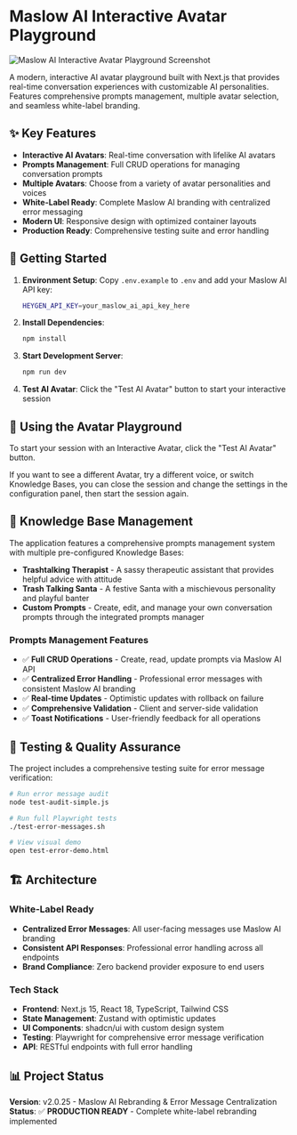 # Maslow AI Interactive Avatar Playground

![Maslow AI Interactive Avatar Playground Screenshot](./public/demo.png)

A modern, interactive AI avatar playground built with Next.js that provides real-time conversation experiences with customizable AI personalities. Features comprehensive prompts management, multiple avatar selection, and seamless white-label branding.

## ✨ Key Features

- **Interactive AI Avatars**: Real-time conversation with lifelike AI avatars
- **Prompts Management**: Full CRUD operations for managing conversation prompts
- **Multiple Avatars**: Choose from a variety of avatar personalities and voices
- **White-Label Ready**: Complete Maslow AI branding with centralized error messaging
- **Modern UI**: Responsive design with optimized container layouts
- **Production Ready**: Comprehensive testing suite and error handling

## 🚀 Getting Started

1. **Environment Setup**: Copy `.env.example` to `.env` and add your Maslow AI API key:
   ```bash
   HEYGEN_API_KEY=your_maslow_ai_api_key_here
   ```

2. **Install Dependencies**: 
   ```bash
   npm install
   ```

3. **Start Development Server**:
   ```bash
   npm run dev
   ```

4. **Test AI Avatar**: Click the "Test AI Avatar" button to start your interactive session

## 🎯 Using the Avatar Playground

To start your session with an Interactive Avatar, click the "Test AI Avatar" button. 

If you want to see a different Avatar, try a different voice, or switch Knowledge Bases, you can close the session and change the settings in the configuration panel, then start the session again.

## 🧠 Knowledge Base Management

The application features a comprehensive prompts management system with multiple pre-configured Knowledge Bases:

- **Trashtalking Therapist** - A sassy therapeutic assistant that provides helpful advice with attitude
- **Trash Talking Santa** - A festive Santa with a mischievous personality and playful banter
- **Custom Prompts** - Create, edit, and manage your own conversation prompts through the integrated prompts manager

### Prompts Management Features
- ✅ **Full CRUD Operations** - Create, read, update prompts via Maslow AI API
- ✅ **Centralized Error Handling** - Professional error messages with consistent Maslow AI branding
- ✅ **Real-time Updates** - Optimistic updates with rollback on failure
- ✅ **Comprehensive Validation** - Client and server-side validation
- ✅ **Toast Notifications** - User-friendly feedback for all operations

## 🧪 Testing & Quality Assurance

The project includes a comprehensive testing suite for error message verification:

```bash
# Run error message audit
node test-audit-simple.js

# Run full Playwright tests
./test-error-messages.sh

# View visual demo
open test-error-demo.html
```

## 🏗️ Architecture

### White-Label Ready
- **Centralized Error Messages**: All user-facing messages use Maslow AI branding
- **Consistent API Responses**: Professional error handling across all endpoints
- **Brand Compliance**: Zero backend provider exposure to end users

### Tech Stack
- **Frontend**: Next.js 15, React 18, TypeScript, Tailwind CSS
- **State Management**: Zustand with optimistic updates
- **UI Components**: shadcn/ui with custom design system
- **Testing**: Playwright for comprehensive error message verification
- **API**: RESTful endpoints with full error handling

## 📊 Project Status

**Version**: v2.0.25 - Maslow AI Rebranding & Error Message Centralization
**Status**: ✅ **PRODUCTION READY** - Complete white-label rebranding implemented


